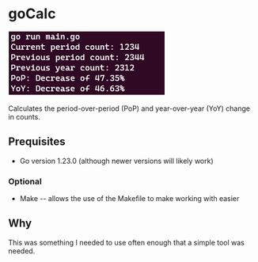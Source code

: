 # goCalc

![goCalc example](images/image.png)

Calculates the period-over-period (PoP) and year-over-year (YoY) change in counts.

## Prequisites

- Go version 1.23.0 (although newer versions will likely work)

### Optional

- Make -- allows the use of the Makefile to make working with easier

## Why

This was something I needed to use often enough that a simple tool was needed.
